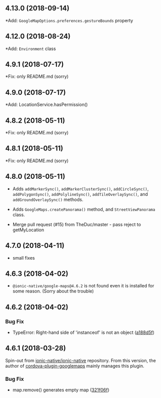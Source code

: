 <a name="4.13.0"></a>
## 4.13.0 (2018-09-14)
*Add: `GoogleMapOptions.preferences.gestureBounds` property

<a name="4.12.0"></a>
## 4.12.0 (2018-08-24)
*Add: `Environment` class

<a name="4.9.1"></a>
## 4.9.1 (2018-07-17)

*Fix: only README.md (sorry)

<a name="4.9.0"></a>
## 4.9.0 (2018-07-17)

*Add: LocationService.hasPermission()

<a name="4.8.2"></a>
## 4.8.2 (2018-05-11)

*Fix: only README.md (sorry)

<a name="4.8.1"></a>
## 4.8.1 (2018-05-11)

*Fix: only README.md (sorry)

<a name="4.8.0"></a>
## 4.8.0 (2018-05-11)

* Adds `addMarkerSync()`, `addMarkerClusterSync()`, `addCircleSync()`, `addPolygonSync()`, `addPolylineSync()`, `addTileOverlaySync()`, and  `addGroundOverlaySync()` methods.

* Adds `GoogleMaps.createPanorama()` method, and `StreetViewPanorama` class.

* Merge pull request (#15) from TheDuc/master - pass reject to getMyLocation

<a name="4.7.0"></a>
## 4.7.0 (2018-04-11)

* small fixes

<a name="4.6.3"></a>
## 4.6.3 (2018-04-02)

* `@ionic-native/google-maps@4.6.2` is not found even it is installed for some reason.
  (Sorry about the trouble)

<a name="4.6.2"></a>
## 4.6.2 (2018-04-02)

### Bug Fix
* TypeError: Right-hand side of 'instanceof' is not an object ([a188d5f](https://github.com/ionic-team/ionic-native-google-maps/commit/a188d5f))

<a name="4.6.1"></a>
## 4.6.1 (2018-03-28)

Spin-out from [ionic-native/ionic-native](https://github.com/ionic-team/ionic-native/) repository.
From this version, the author of [cordova-plugin-googlemaps](https://github.com/mapsplugin/cordova-plugin-googlemaps) mainly manages this plugin.

### Bug Fix
* map.remove() generates empty map ([321f06f](https://github.com/ionic-team/ionic-native-google-maps/commit/321f06f))
